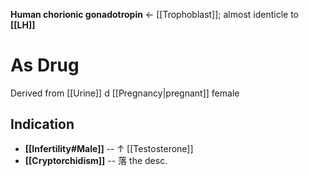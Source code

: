 **Human chorionic gonadotropin** ← [[Trophoblast]]; almost identicle to **[[LH]]**

# As Drug
Derived from [[Urine]] d [[Pregnancy|pregnant]] female

## Indication
- **[[Infertility#Male]]** -- ↑ [[Testosterone]]
- **[[Cryptorchidism]]** -- 落 the desc.